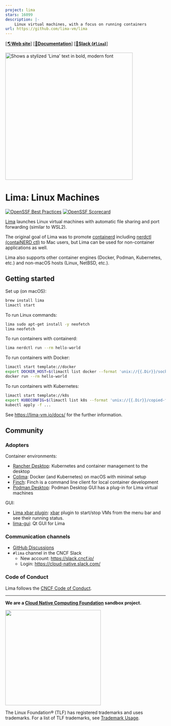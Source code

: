 ```yaml
---
project: lima
stars: 16099
description: |-
    Linux virtual machines, with a focus on running containers
url: https://github.com/lima-vm/lima
---
```


[[🌎**Web site**]](https://lima-vm.io/)
[[📖**Documentation**]](https://lima-vm.io/docs/)
[[👤**Slack (`#lima`)**]](https://slack.cncf.io)

<picture>
  <source media="(prefers-color-scheme: dark)" srcset="website/static/images/logo-dark.svg">
  <img alt="Shows a stylized 'Lima' text in bold, modern font" src="website/static/images/logo.svg" width=400 />
</picture>

# Lima: Linux Machines

[![OpenSSF Best Practices](https://www.bestpractices.dev/projects/6505/badge)](https://www.bestpractices.dev/projects/6505)
[![OpenSSF Scorecard](https://api.scorecard.dev/projects/github.com/lima-vm/lima/badge)](https://scorecard.dev/viewer/?uri=github.com/lima-vm/lima)

[Lima](https://lima-vm.io/) launches Linux virtual machines with automatic file sharing and port forwarding (similar to WSL2).

The original goal of Lima was to promote [containerd](https://containerd.io) including [nerdctl (contaiNERD ctl)](https://github.com/containerd/nerdctl)
to Mac users, but Lima can be used for non-container applications as well.

Lima also supports other container engines (Docker, Podman, Kubernetes, etc.) and non-macOS hosts (Linux, NetBSD, etc.).

## Getting started
Set up (on macOS):
```bash
brew install lima
limactl start
```

To run Linux commands:
```bash
lima sudo apt-get install -y neofetch
lima neofetch
```

To run containers with containerd:
```bash
lima nerdctl run --rm hello-world
```

To run containers with Docker:
```bash
limactl start template://docker
export DOCKER_HOST=$(limactl list docker --format 'unix://{{.Dir}}/sock/docker.sock')
docker run --rm hello-world
```

To run containers with Kubernetes:
```bash
limactl start template://k8s
export KUBECONFIG=$(limactl list k8s --format 'unix://{{.Dir}}/copied-from-guest/kubeconfig.yaml')
kubectl apply -f ...
```

See <https://lima-vm.io/docs/> for the further information.

## Community
### Adopters

Container environments:
- [Rancher Desktop](https://rancherdesktop.io/): Kubernetes and container management to the desktop
- [Colima](https://github.com/abiosoft/colima): Docker (and Kubernetes) on macOS with minimal setup
- [Finch](https://github.com/runfinch/finch): Finch is a command line client for local container development
- [Podman Desktop](https://podman-desktop.io/): Podman Desktop GUI has a plug-in for Lima virtual machines

GUI:
- [Lima xbar plugin](https://github.com/unixorn/lima-xbar-plugin): [xbar](https://xbarapp.com/) plugin to start/stop VMs from the menu bar and see their running status.
- [lima-gui](https://github.com/afbjorklund/lima-gui): Qt GUI for Lima

### Communication channels
- [GitHub Discussions](https://github.com/lima-vm/lima/discussions)
- `#lima` channel in the CNCF Slack
  - New account: <https://slack.cncf.io/>
  - Login: <https://cloud-native.slack.com/>

### Code of Conduct
Lima follows the [CNCF Code of Conduct](https://github.com/cncf/foundation/blob/master/code-of-conduct.md).

- - -
**We are a [Cloud Native Computing Foundation](https://cncf.io/) sandbox project.**

<picture>
  <source media="(prefers-color-scheme: dark)" srcset="https://www.cncf.io/wp-content/uploads/2022/07/cncf-white-logo.svg">
  <img src="https://www.cncf.io/wp-content/uploads/2022/07/cncf-color-bg.svg" width=300 />
</picture>

The Linux Foundation® (TLF) has registered trademarks and uses trademarks. For a list of TLF trademarks, see [Trademark Usage](https://www.linuxfoundation.org/legal/trademark-usage).

